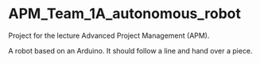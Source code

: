 # APM_Team_1A_autonomous_robot

Project for the lecture Advanced Project Management (APM).

A robot based on an Arduino.
It should follow a line and hand over a piece.

